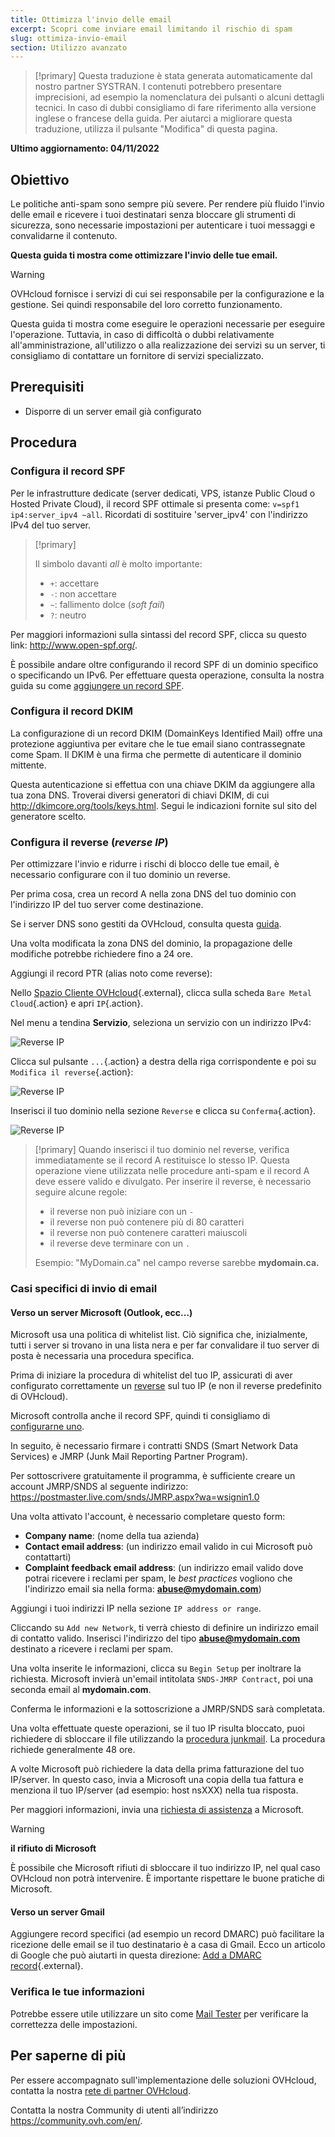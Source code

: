 ```yaml
---
title: Ottimizza l'invio delle email
excerpt: Scopri come inviare email limitando il rischio di spam
slug: ottimiza-invio-email
section: Utilizzo avanzato
---
```


> [!primary]
> Questa traduzione è stata generata automaticamente dal nostro partner SYSTRAN. I contenuti potrebbero presentare imprecisioni, ad esempio la nomenclatura dei pulsanti o alcuni dettagli tecnici. In caso di dubbi consigliamo di fare riferimento alla versione inglese o francese della guida. Per aiutarci a migliorare questa traduzione, utilizza il pulsante "Modifica" di questa pagina.
> 

**Ultimo aggiornamento: 04/11/2022**

## Obiettivo

Le politiche anti-spam sono sempre più severe. Per rendere più fluido l'invio delle email e ricevere i tuoi destinatari senza bloccare gli strumenti di sicurezza, sono necessarie impostazioni per autenticare i tuoi messaggi e convalidarne il contenuto.

**Questa guida ti mostra come ottimizzare l'invio delle tue email.**

> [!warning]
>OVHcloud fornisce i servizi di cui sei responsabile per la configurazione e la gestione. Sei quindi responsabile del loro corretto funzionamento.
>
>Questa guida ti mostra come eseguire le operazioni necessarie per eseguire l'operazione. Tuttavia, in caso di difficoltà o dubbi relativamente all'amministrazione, all'utilizzo o alla realizzazione dei servizi su un server, ti consigliamo di contattare un fornitore di servizi specializzato.
>


## Prerequisiti

- Disporre di un server email già configurato

## Procedura

### Configura il record SPF <a name="spfrecord"></a>

Per le infrastrutture dedicate (server dedicati, VPS, istanze Public Cloud o Hosted Private Cloud), il record SPF ottimale si presenta come: `v=spf1 ip4:server_ipv4 ~all`. Ricordati di sostituire 'server_ipv4' con l'indirizzo IPv4 del tuo server.

> [!primary]
>
> Il simbolo davanti *all* è molto importante:
>
> - `+`: accettare
> - `-`: non accettare
> - `~`: fallimento dolce (*soft fail*)
> - `?`: neutro
>

Per maggiori informazioni sulla sintassi del record SPF, clicca su questo link: <http://www.open-spf.org/>.

È possibile andare oltre configurando il record SPF di un dominio specifico o specificando un IPv6. Per effettuare questa operazione, consulta la nostra guida su come [aggiungere un record SPF](https://docs.ovh.com/it/domains/hosting_condiviso_il_record_spf/).

### Configura il record DKIM

La configurazione di un record DKIM (DomainKeys Identified Mail) offre una protezione aggiuntiva per evitare che le tue email siano contrassegnate come Spam. Il DKIM è una firma che permette di autenticare il dominio mittente.

Questa autenticazione si effettua con una chiave DKIM da aggiungere alla tua zona DNS. Troverai diversi generatori di chiavi DKIM, di cui <http://dkimcore.org/tools/keys.html>. Segui le indicazioni fornite sul sito del generatore scelto.

### Configura il reverse (*reverse IP*) <a name="reverseip"></a>

Per ottimizzare l'invio e ridurre i rischi di blocco delle tue email, è necessario configurare con il tuo dominio un reverse.

Per prima cosa, crea un record A nella zona DNS del tuo dominio con l'indirizzo IP del tuo server come destinazione.

Se i server DNS sono gestiti da OVHcloud, consulta questa [guida](https://docs.ovh.com/it/domains/web_hosting_modifica_la_tua_zona_dns/#accedere-alla-gestione-di-una-zona-dns-ovhcloud).

Una volta modificata la zona DNS del dominio, la propagazione delle modifiche potrebbe richiedere fino a 24 ore.

Aggiungi il record PTR (alias noto come reverse):

Nello [Spazio Cliente OVHcloud](https://www.ovh.com/auth/?action=gotomanager&from=https://www.ovh.it/&ovhSubsidiary=it){.external}, clicca sulla scheda `Bare Metal Cloud`{.action} e apri `IP`{.action}. 

Nel menu a tendina **Servizio**, seleziona un servizio con un indirizzo IPv4:

![Reverse IP](images/servicedropmenu.png)

Clicca sul pulsante `...`{.action} a destra della riga corrispondente e poi su `Modifica il reverse`{.action}:

![Reverse IP](images/setreversedns.png)

Inserisci il tuo dominio nella sezione `Reverse` e clicca su `Conferma`{.action}.

![Reverse IP](images/enterreverse.png)

> [!primary]
> Quando inserisci il tuo dominio nel reverse, verifica immediatamente se il record A restituisce lo stesso IP. Questa operazione viene utilizzata nelle procedure anti-spam e il record A deve essere valido e divulgato. Per inserire il reverse, è necessario seguire alcune regole:
>
>  - il reverse non può iniziare con un `-`
>  - il reverse non può contenere più di 80 caratteri
>  - il reverse non può contenere caratteri maiuscoli
>  - il reverse deve terminare con un `.`
>
> Esempio: "MyDomain.ca" nel campo reverse sarebbe **mydomain.ca.**
>

### Casi specifici di invio di email

#### Verso un server Microsoft (Outlook, ecc...)
 
Microsoft usa una politica di whitelist list. Ciò significa che, inizialmente, tutti i server si trovano in una lista nera e per far convalidare il tuo server di posta è necessaria una procedura specifica.

Prima di iniziare la procedura di whitelist del tuo IP, assicurati di aver configurato correttamente un [reverse](#reverseip) sul tuo IP (e non il reverse predefinito di OVHcloud).

Microsoft controlla anche il record SPF, quindi ti consigliamo di [configurarne uno](#spfrecord).

In seguito, è necessario firmare i contratti SNDS (Smart Network Data Services) e JMRP (Junk Mail Reporting Partner Program).

Per sottoscrivere gratuitamente il programma, è sufficiente creare un account JMRP/SNDS al seguente indirizzo:
<https://postmaster.live.com/snds/JMRP.aspx?wa=wsignin1.0>

Una volta attivato l'account, è necessario completare questo form:

- **Company name**: (nome della tua azienda)
- **Contact email address**: (un indirizzo email valido in cui Microsoft può contattarti)
- **Complaint feedback email address**: (un indirizzo email valido dove potrai ricevere i reclami per spam, le *best practices* vogliono che l'indirizzo email sia nella forma: **abuse@mydomain.com**)

Aggiungi i tuoi indirizzi IP nella sezione `IP address or range`.

Cliccando su `Add new Network`, ti verrà chiesto di definire un indirizzo email di contatto valido. Inserisci l'indirizzo del tipo **abuse@mydomain.com** destinato a ricevere i reclami per spam.

Una volta inserite le informazioni, clicca su `Begin Setup` per inoltrare la richiesta. Microsoft invierà un'email intitolata `SNDS-JMRP Contract`, poi una seconda email al **mydomain.com**.

Conferma le informazioni e la sottoscrizione a JMRP/SNDS sarà completata.

Una volta effettuate queste operazioni, se il tuo IP risulta bloccato, puoi richiedere di sbloccare il file utilizzando la [procedura junkmail](https://support.microsoft.com/en-us/getsupport?oaspworkflow=start_1.0.0.0&wfname=capsub&productkey=edfsmsbl3&locale=en-us&ccsid=635857671692853062). La procedura richiede generalmente 48 ore.

A volte Microsoft può richiedere la data della prima fatturazione del tuo IP/server. In questo caso, invia a Microsoft una copia della tua fattura e menziona il tuo IP/server (ad esempio: host nsXXX) nella tua risposta.

Per maggiori informazioni, invia una [richiesta di assistenza](https://support.microsoft.com/en-us/getsupport?oaspworkflow=start_1.0.0.0&wfname=capsub&productkey=edfsmsbl3&ccsid=6364926882037750656) a Microsoft.

> [!warning]
>
> **il rifiuto di Microsoft**
>
> È possibile che Microsoft rifiuti di sbloccare il tuo indirizzo IP, nel qual caso OVHcloud non potrà intervenire. È importante rispettare le buone pratiche di Microsoft.
>


#### Verso un server Gmail

Aggiungere record specifici (ad esempio un record DMARC) può facilitare la ricezione delle email se il tuo destinatario è a casa di Gmail. Ecco un articolo di Google che può aiutarti in questa direzione: [Add a DMARC record](https://support.google.com/a/answer/2466563?hl=en){.external}.

### Verifica le tue informazioni

Potrebbe essere utile utilizzare un sito come [Mail Tester](http://www.mail-tester.com/) per verificare la correttezza delle impostazioni.

## Per saperne di più

Per essere accompagnato sull'implementazione delle soluzioni OVHcloud, contatta la nostra [rete di partner OVHcloud](https://partner.ovhcloud.com/it/directory/).

Contatta la nostra Community di utenti all’indirizzo <https://community.ovh.com/en/>.